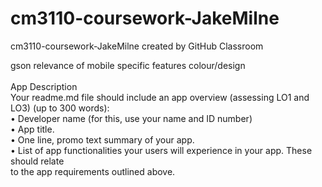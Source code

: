 # cm3110-coursework-JakeMilne
cm3110-coursework-JakeMilne created by GitHub Classroom

gson
relevance of mobile specific features
colour/design
</br></br>
App Description
<br>
Your readme.md file should include an app overview (assessing LO1 and LO3) (up to 300
words):
<br>
• Developer name (for this, use your name and ID number) <br>
• App title. <br>
• One line, promo text summary of your app. <br>
• List of app functionalities your users will experience in your app. These should relate <br>
to the app requirements outlined above. <br>
